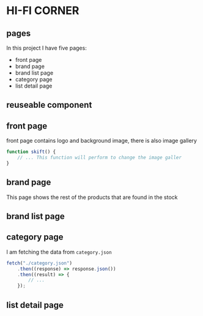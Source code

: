 # HI-FI CORNER

## pages

In this project I have five pages:

- front page
- brand page
- brand list page
- category page
- list detail page

## reuseable component

## front page

front page contains logo and background image, there is also image gallery

```js
function skift() {
	// ... This function will perform to change the image galler
}
```

## brand page

This page shows the rest of the products that are found in the stock

## brand list page

## category page

I am fetching the data from `category.json`

```js
fetch("./category.json")
	.then((response) => response.json())
	.then((result) => {
		// ...
	});
```

## list detail page

